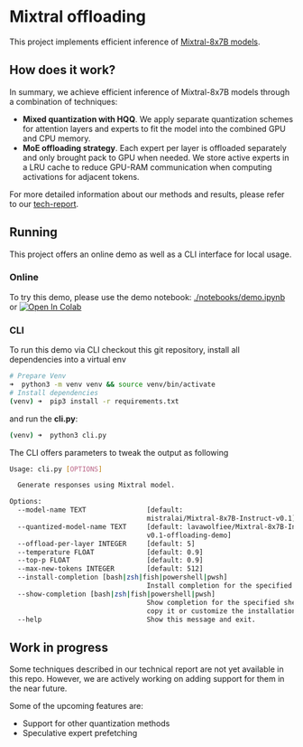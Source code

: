 # Mixtral offloading

This project implements efficient inference of [Mixtral-8x7B models](https://mistral.ai/news/mixtral-of-experts/).

## How does it work?

In summary, we achieve efficient inference of Mixtral-8x7B models through a combination of techniques:

* **Mixed quantization with HQQ**. We apply separate quantization schemes for attention layers and experts to fit the model into the combined GPU and CPU memory.
* **MoE offloading strategy**. Each expert per layer is offloaded separately and only brought pack to GPU when needed. We store active experts in a LRU cache to reduce GPU-RAM communication when computing activations for adjacent tokens.

For more detailed information about our methods and results, please refer to our [tech-report](https://arxiv.org/abs/2312.17238).

## Running
This project offers an online demo as well as a CLI interface for local usage.

### Online
To try this demo, please use the demo notebook: [./notebooks/demo.ipynb](./notebooks/demo.ipynb) or [![Open In Colab](https://colab.research.google.com/assets/colab-badge.svg)](https://colab.research.google.com/github/dvmazur/mixtral-offloading/blob/master/notebooks/demo.ipynb)

### CLI
To run this demo via CLI checkout this git repository, install all dependencies into a virtual env
```bash
# Prepare Venv
➜  python3 -m venv venv && source venv/bin/activate
# Install dependencies
(venv) ➜  pip3 install -r requirements.txt
```
and run the **cli.py**:
```bash
(venv) ➜  python3 cli.py
```

The CLI offers parameters to tweak the output as following
```bash
Usage: cli.py [OPTIONS]

  Generate responses using Mixtral model.

Options:
  --model-name TEXT               [default:
                                  mistralai/Mixtral-8x7B-Instruct-v0.1]
  --quantized-model-name TEXT     [default: lavawolfiee/Mixtral-8x7B-Instruct-
                                  v0.1-offloading-demo]
  --offload-per-layer INTEGER     [default: 5]
  --temperature FLOAT             [default: 0.9]
  --top-p FLOAT                   [default: 0.9]
  --max-new-tokens INTEGER        [default: 512]
  --install-completion [bash|zsh|fish|powershell|pwsh]
                                  Install completion for the specified shell.
  --show-completion [bash|zsh|fish|powershell|pwsh]
                                  Show completion for the specified shell, to
                                  copy it or customize the installation.
  --help                          Show this message and exit.
```

## Work in progress

Some techniques described in our technical report are not yet available in this repo. However, we are actively working on adding support for them in the near future.

Some of the upcoming features are:
* Support for other quantization methods
* Speculative expert prefetching
